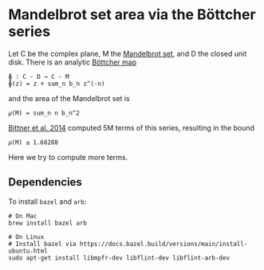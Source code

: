 # Mandelbrot set area via the Böttcher series

Let C be the complex plane, M the [Mandelbrot set](https://en.wikipedia.org/wiki/Mandelbrot_set), and D the closed unit disk.  There is an analytic [Böttcher map](https://en.wikipedia.org/wiki/External_ray)

    ɸ : C - D → C - M
    ɸ(z) = z + sum_n b_n z^(-n)

and the area of the Mandelbrot set is

    𝜇(M) = sum_n n b_n^2

[Bittner et al. 2014](https://arxiv.org/abs/1410.1212) computed 5M terms of this series, resulting in the bound

    𝜇(M) ≤ 1.68288

Here we try to compute more terms.

## Dependencies

To install `bazel` and `arb`:

    # On Mac
    brew install bazel arb

    # On Linux
    # Install bazel via https://docs.bazel.build/versions/main/install-ubuntu.html
    sudo apt-get install libmpfr-dev libflint-dev libflint-arb-dev
